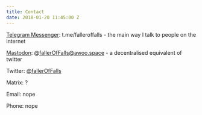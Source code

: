 ```yaml
---
title: Contact
date: 2018-01-20 11:45:00 Z
---
```


[Telegram Messenger](https://telegram.org/): t.me/falleroffalls - the main way I talk to people on the internet

[Mastodon](https://joinmastodon.org/): @fallerOfFalls@awoo.space - a decentralised equivalent of twitter

Twitter: [@fallerOfFalls](https://twitter.com/fallerOfFalls)

Matrix: ?

Email: nope

Phone: nope